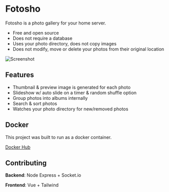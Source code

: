 # Fotosho

Fotosho is a photo gallery for your home server.

* Free and open source
* Does not require a database
* Uses your photo directory, does not copy images
* Does not modify, move or delete your photos from their original location


<img alt="Screenshot" src="https://github.com/advplyr/fotosho/raw/master/static/Screenshot2.png" />

## Features


* Thumbnail & preview image is generated for each photo
* Slideshow w/ auto slide on a timer & random shuffle option
* Group photos into albums internally
* Search & sort photos
* Watches your photo directory for new/removed photos


## Docker

This project was built to run as a docker container.

[Docker Hub](https://hub.docker.com/r/advplyr/fotosho/)

## Contributing

**Backend**: Node Express + Socket.io

**Frontend**: Vue + Tailwind